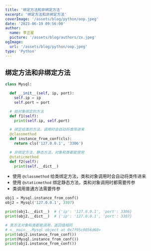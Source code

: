 ```yaml
---
title: '绑定方法和非绑定方法'
excerpt: '绑定方法和非绑定方法'
coverImage: '/assets/blog/python/oop.jpeg'
date: '2023-06-19 09:56:00'
author:
  name: 李正星
  picture: '/assets/blog/authors/zx.jpeg'
ogImage:
  url: '/assets/blog/python/oop.jpeg'
type: 'Python'
---
```


## 绑定方法和非绑定方法

```python
class Mysql:

  def __init__(self, ip, port):
    self.ip = ip
    self.port = port

  # 给对象绑定的方法
  def f1(self):
    print(self.ip, self.port)

  # 绑定给类的方法，调用时会自动将类传进来
  @classmethod
  def instance_from_conf(cls):
    return cls('127.0.0.1', '3306')

  # 非绑定方法，静态方法，对象和类都能使用
  @staticmethod
  def f2(self):
    print(self.__dict__)
```

- 使用 `@classmethod` 给类绑定方法，类和对象调用时会自动将类传进来
- 使用 `@staticmethod` 绑定静态方法，类和对象调用时都需要传参
- 类调用普通方法需要传参

```python
obj1 = Mysql.instance_from_conf()
obj2 = Mysql('127.0.0.1', 3307)

print(obj1.__dict__)  # {'ip': '127.0.0.1', 'port': 3306}
print(obj2.__dict__)  # {'ip': '127.0.0.1', 'port': 3307}

# 类方法对象和类都能调用，返回值相同
# <__main__.Mysql object at 0x7f95c0056d60>
print(obj2.instance_from_conf())
print(Mysql.instance_from_conf())
print(obj1.instance_from_conf())
```